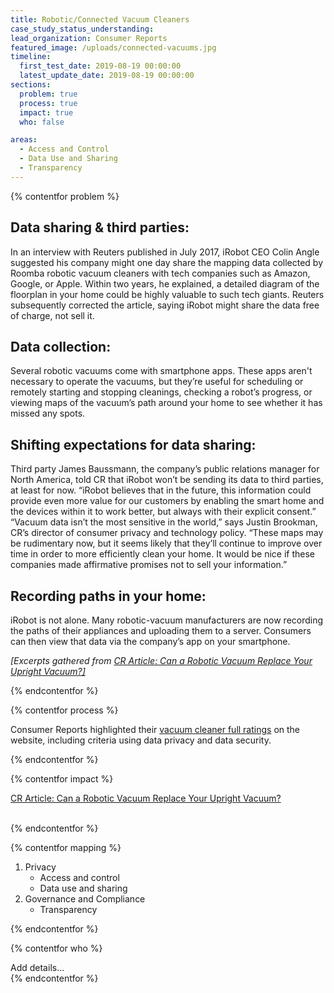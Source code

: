 ```yaml
---
title: Robotic/Connected Vacuum Cleaners
case_study_status_understanding:
lead_organization: Consumer Reports
featured_image: /uploads/connected-vacuums.jpg
timeline:
  first_test_date: 2019-08-19 00:00:00
  latest_update_date: 2019-08-19 00:00:00
sections:
  problem: true
  process: true
  impact: true
  who: false

areas:
  - Access and Control
  - Data Use and Sharing
  - Transparency
---
```


{% contentfor problem %}
        <div class="editable mt-3">
    <h2>Data sharing &amp; third parties:</h2><p>In an interview with Reuters
    published in July 2017, iRobot CEO Colin Angle suggested his company might
    one day share the mapping data collected by Roomba robotic vacuum cleaners
    with tech companies such as Amazon, Google, or Apple. Within two years, he
    explained, a detailed diagram of the floorplan in your home could be highly
    valuable to such tech giants. Reuters subsequently corrected the article,
    saying iRobot might share the data free of charge, not sell it.</p><h2>Data
    collection:</h2><p>Several robotic vacuums come with smartphone apps. These
    apps aren't necessary to operate the vacuums, but they&rsquo;re useful for
    scheduling or remotely starting and stopping cleanings, checking a
    robot&rsquo;s progress, or viewing maps of the vacuum&rsquo;s path around
    your home to see whether it has missed any spots.</p><h2>Shifting
    expectations for data sharing:</h2><p>Third party James Baussmann, the
    company&rsquo;s public relations manager for North America, told CR that
    iRobot won&rsquo;t be sending its data to third parties, at least for now.
    &ldquo;iRobot believes that in the future, this information could provide
    even more value for our customers by enabling the smart home and the devices
    within it to work better, but always with their explicit
    consent.&rdquo;&nbsp;<br />&ldquo;Vacuum data isn&rsquo;t the most sensitive
    in the world,&rdquo; says Justin Brookman, CR&rsquo;s director of consumer
    privacy and technology policy. &ldquo;These maps may be rudimentary now, but
    it seems likely that they&rsquo;ll continue to improve over time in order to
    more efficiently clean your home. It would be nice if these companies made
    affirmative promises not to sell your information.&rdquo;</p><h2>Recording
    paths in your home:</h2><p>iRobot is not alone. Many robotic-vacuum
    manufacturers are now recording the paths of their appliances and uploading
    them to a server. Consumers can then view that data via the company&rsquo;s
    app on your smartphone.&nbsp;</p><p><em>[Excerpts gathered from <a
    target="_blank" rel="noopener"
    href="https://www.consumerreports.org/robotic-vacuums/can-a-robotic-vacuum-replace-your-canister-or-upright/">CR
    Article: Can a Robotic Vacuum Replace Your Upright Vacuum?]</a></em></p>
        </div>
{% endcontentfor %}

{% contentfor process %}
        <div class="editable mt-3">
              <p>Consumer Reports highlighted their <a target="_blank" rel="noopener"
    href="https://www.consumerreports.org/products/vacuum-cleaners/robotic-vacuum/view2/">vacuum
    cleaner full ratings</a> on the website, including criteria using data
    privacy and data security.&nbsp;</p>
        </div>
{% endcontentfor %}

{% contentfor impact %}
        <div class="editable mt-3">
              <p><a target="_blank" rel="noopener"
    href="https://www.consumerreports.org/robotic-vacuums/can-a-robotic-vacuum-replace-your-canister-or-upright/">CR
    Article: Can a Robotic Vacuum Replace Your Upright Vacuum?</a><br
    />&nbsp;</p>
        </div>
{% endcontentfor %}

{% contentfor mapping %}
        <div class="editable mt-3">
            <ol><li>Privacy<ul><li>Access and control</li><li>Data use and
    sharing</li></ul></li><li>Governance and
    Compliance<ul><li>Transparency</li></ul></li></ol>
        </div>
{% endcontentfor %}

{% contentfor who %}
  <div class="editable mt-3">
    Add details...
  </div>
{% endcontentfor %}

